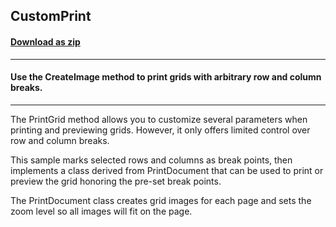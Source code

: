 ## CustomPrint
#### [Download as zip](https://minhaskamal.github.io/DownGit/#/home?url=https://github.com/GrapeCity/ComponentOne-WinForms-Samples/tree/master/NetFramework\FlexGrid\CS\CustomPrint)
____
#### Use the CreateImage method to print grids with arbitrary row and column breaks.
____
The PrintGrid method allows you to customize several parameters when printing and previewing grids. However, it only offers limited control over row and column breaks. 

This sample marks selected rows and columns as break points, then implements a class derived from PrintDocument that can be used to print or preview the grid honoring the pre-set break points. 

The PrintDocument class creates grid images for each page and sets the zoom level so all images will fit on the page. 